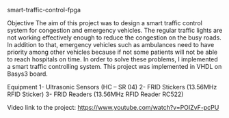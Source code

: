 smart-traffic-control-fpga

Objective
    The aim of this project was to design a smart traffic control system for congestion and
emergency vehicles. The regular traffic lights are not working effectively enough to reduce
the congestion on the busy roads. In addition to that, emergency vehicles such as ambulances
need to have priority among other vehicles because if not some patients will not be able to
reach hospitals on time. In order to solve these problems, I implemented a smart traffic
controlling system. This project was implemented in VHDL on Basys3 board.

Equipment
1- Ultrasonic Sensors (HC – SR 04)
2- FRID Stickers (13.56MHz RFID Sticker)
3- FRID Readers (13.56MHz RFID Reader RC522)

Video link to the project:
https://www.youtube.com/watch?v=POIZvF-pcPU
